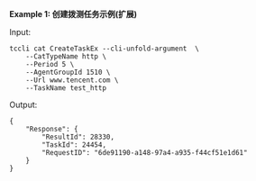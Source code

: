 **Example 1: 创建拨测任务示例(扩展)**



Input: 

```
tccli cat CreateTaskEx --cli-unfold-argument  \
    --CatTypeName http \
    --Period 5 \
    --AgentGroupId 1510 \
    --Url www.tencent.com \
    --TaskName test_http
```

Output: 
```
{
    "Response": {
        "ResultId": 28330,
        "TaskId": 24454,
        "RequestID": "6de91190-a148-97a4-a935-f44cf51e1d61"
    }
}
```

